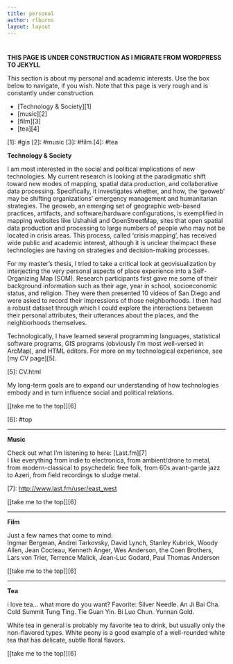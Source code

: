 ```yaml
---
title: personal
author: rlburns
layout: layout
---
```

# 


**THIS PAGE IS UNDER CONSTRUCTION AS I MIGRATE FROM WORDPRESS TO JEKYLL**

This section is about my personal and academic interests. Use the box below to navigate, if you wish. Note that this page is very rough and is constantly under construction.

-   \[Technology & Society\]\[1\]
-   \[music\]\[2\]
-   \[film\]\[3\]
-   \[tea\]\[4\]

 \[1\]: #gis
 \[2\]: #music
 \[3\]: #film
 \[4\]: #tea

**Technology & Society**

I am most interested in the social and political implications of new technologies. My current research is looking at the paradigmatic shift toward new modes of mapping, spatial data production, and collaborative data processing. Specifically, it investigates whether, and how, the ‘geoweb’ may be shifting organizations’ emergency management and humanitarian strategies. The geoweb, an emerging set of geographic web-based practices, artifacts, and software/hardware configurations, is exemplified in mapping websites like Ushahidi and OpenStreetMap, sites that open spatial data production and processing to large numbers of people who may not be located in crisis areas. This process, called ‘crisis mapping’, has received wide public and academic interest, although it is unclear theimpact these technologies are having on strategies and decision-making processes.

For my master’s thesis, I tried to take a critical look at geovisualization by interjecting the very personal aspects of place experience into a Self-Organizing Map (SOM). Research participants first gave me some of their background information such as their age, year in school, socioeconomic status, and religion. They were then presented 10 videos of San Diego and were asked to record their impressions of those neighborhoods. I then had a robust dataset through which I could explore the interactions between their personal attributes, their utterances about the places, and the neighborhoods themselves.

Technologically, I have learned several programming languages, statistical software programs, GIS programs (obviously I’m most well-versed in ArcMap), and HTML editors. For more on my technological experience, see \[my CV page\]\[5\]. 

 \[5\]: CV.html

My long-term goals are to expand our understanding of how technologies embody and in turn influence social and political relations.

\[\[take me to the top\]\]\[6\]

 \[6\]: #top

- - -

**Music**

Check out what I’m listening to here: \[Last.fm\]\[7\]  
I like everything from indie to electronica, from ambient/drone to metal, from modern-classical to psychedelic free folk, from 60s avant-garde jazz to Azeri, from field recordings to sludge metal.

 \[7\]: http://www.last.fm/user/east_west

\[\[take me to the top\]\]\[6\]

- - -

**Film**

Just a few names that come to mind:  
Ingmar Bergman, Andrei Tarkovsky, David Lynch, Stanley Kubrick, Woody Allen, Jean Cocteau, Kenneth Anger, Wes Anderson, the Coen Brothers, Lars von Trier, Terrence Malick, Jean-Luc Godard, Paul Thomas Anderson

\[\[take me to the top\]\]\[6\]

- - -

**Tea**

i love tea... what more do you want? Favorite: Silver Needle. An Ji Bai Cha. Cold Summit Tung Ting. Tie Guan Yin. Bi Luo Chun. Yunnan Gold.

White tea in general is probably my favorite tea to drink, but usually only the non-flavored types. White peony is a good example of a well-rounded white tea that has delicate, subtle floral flavors. 

\[\[take me to the top\]\]\[6\]